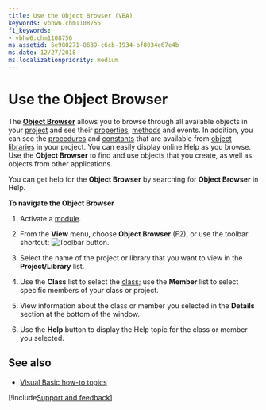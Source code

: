 ```yaml
---
title: Use the Object Browser (VBA)
keywords: vbhw6.chm1108756
f1_keywords:
- vbhw6.chm1108756
ms.assetid: 5e980271-8639-c6cb-1934-bf8034e67e4b
ms.date: 12/27/2018
ms.localizationpriority: medium
---
```



# Use the Object Browser

The **[Object Browser](object-browser.md)** allows you to browse through all available objects in your [project](../../Glossary/vbe-glossary.md#project) and see their [properties](../../Glossary/vbe-glossary.md#property), [methods](../../Glossary/vbe-glossary.md#method) and events. In addition, you can see the [procedures](../../Glossary/vbe-glossary.md#procedure) and [constants](../../Glossary/vbe-glossary.md#constant) that are available from [object libraries](../../Glossary/vbe-glossary.md#object-library) in your project. You can easily display online Help as you browse. Use the **Object Browser** to find and use objects that you create, as well as objects from other applications.

You can get help for the **Object Browser** by searching for **Object Browser** in Help.

**To navigate the Object Browser**

1. Activate a [module](../../Glossary/vbe-glossary.md#module).
    
2. From the **View** menu, choose **Object Browser** (F2), or use the toolbar shortcut: ![Toolbar button](../../../images/tbr_obbr_ZA01201718.gif).
    
3. Select the name of the project or library that you want to view in the **Project/Library** list.
    
4. Use the **Class** list to select the [class](../../Glossary/vbe-glossary.md#class); use the **Member** list to select specific members of your class or project.
    
5. View information about the class or member you selected in the **Details** section at the bottom of the window.
    
6. Use the **Help** button to display the Help topic for the class or member you selected.
    

## See also

- [Visual Basic how-to topics](visual-basic-how-to-topics.md)

[!include[Support and feedback](~/includes/feedback-boilerplate.md)]
